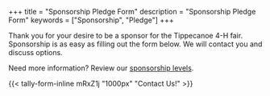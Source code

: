 +++
title = "Sponsorship Pledge Form"
description = "Sponsorship Pledge Form"
keywords = ["Sponsorship", "Pledge"]
+++

Thank you for your desire to be a sponsor for the Tippecanoe 4-H fair. Sponsorship is as easy as filling out the form below. We will contact you and discuss options.

Need more information? Review our [sponsorship levels](/sponsorship).

{{< tally-form-inline mRxZ1j "1000px" "Contact Us!" >}}
